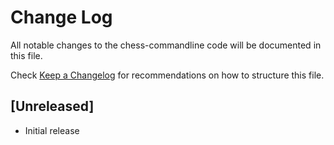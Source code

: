 # Change Log

All notable changes to the chess-commandline code will be documented in this file.

Check [Keep a Changelog](http://keepachangelog.com/) for recommendations on how to structure this file.

## [Unreleased]

- Initial release
